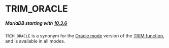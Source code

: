 # TRIM_ORACLE

##### MariaDB starting with [10.3.6](/kb/en/mariadb-1036-release-notes/)

`TRIM_ORACLE` is a synonym for the [Oracle mode](/kb/en/sql_modeoracle/) version of the [TRIM function](/built-in-functions/string-functions/trim/), and is available in all modes.